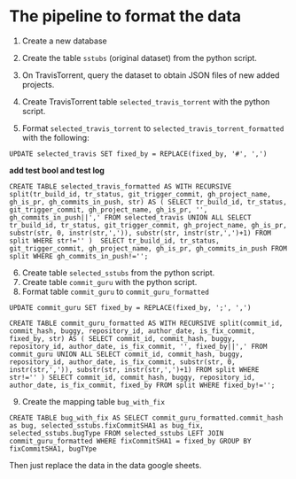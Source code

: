 # The pipeline to format the data

1. Create a new database
2. Create the table `sstubs` (original dataset) from the python script.

3. On TravisTorrent, query the dataset to obtain JSON files of new added projects. 
4. Create TravisTorrent table `selected_travis_torrent` with the python script. 
5. Format `selected_travis_torrent` to `selected_travis_torrent_formatted` with the following: 

`UPDATE selected_travis
SET fixed_by = REPLACE(fixed_by, '#', ',')`

 **add test bool and test log** 
 
 `CREATE TABLE selected_travis_formatted AS WITH RECURSIVE split(tr_build_id, tr_status, git_trigger_commit, gh_project_name, gh_is_pr, gh_commits_in_push, str) AS ( SELECT tr_build_id, tr_status, git_trigger_commit, gh_project_name, gh_is_pr, '', gh_commits_in_push||',' FROM selected_travis UNION ALL SELECT tr_build_id, tr_status, git_trigger_commit, gh_project_name, gh_is_pr, substr(str, 0, instr(str,',')), substr(str, instr(str,',')+1) FROM split WHERE str!='' ) 
 SELECT tr_build_id, tr_status, git_trigger_commit, gh_project_name, gh_is_pr, gh_commits_in_push FROM split WHERE gh_commits_in_push!='';`
 
 6. Create table `selected_sstubs` from the python script. 
 7. Create table `commit_guru` with the python script. 
 8. Format table `commit_guru` to `commit_guru_formatted`
 
 `UPDATE commit_guru
SET fixed_by = REPLACE(fixed_by, ';', ',')`

`CREATE TABLE commit_guru_formatted AS
WITH RECURSIVE split(commit_id, commit_hash, buggy, repository_id, author_date, is_fix_commit, fixed_by, str) AS (
SELECT commit_id, commit_hash, buggy, repository_id, author_date, is_fix_commit, '', fixed_by||',' FROM commit_guru
UNION ALL SELECT
commit_id, commit_hash, buggy, repository_id, author_date, is_fix_commit,
substr(str, 0, instr(str,',')),
substr(str, instr(str,',')+1)
FROM split WHERE str!=''
)
SELECT commit_id, commit_hash, buggy, repository_id, author_date, is_fix_commit, fixed_by
FROM split
WHERE fixed_by!='';`

9. Create the mapping table `bug_with_fix`

`CREATE TABLE bug_with_fix AS SELECT commit_guru_formatted.commit_hash as bug, selected_sstubs.fixCommitSHA1 as bug_fix, selected_sstubs.bugType FROM selected_sstubs LEFT JOIN commit_guru_formatted WHERE fixCommitSHA1 = fixed_by GROUP BY fixCommitSHA1, bugTYpe`

Then just replace the data in the data google sheets. 
